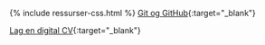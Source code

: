 {% include ressurser-css.html %}
[Git og GitHub](https://titlon.uit.no/datadumps/git-res/kursgit.mp4){:target="_blank"} <br>  


[Lag en digital CV](https://titlon.uit.no/datadumps/git-res/digicv.mp4){:target="_blank"}<br>

